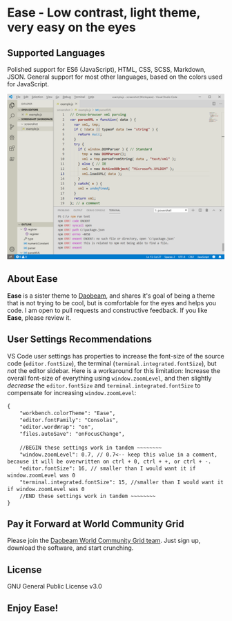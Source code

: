 # Ease - Low contrast, light theme, very easy on the eyes

## Supported Languages 
Polished support for ES6 (JavaScript), HTML, CSS, SCSS, Markdown, JSON. General support for most other languages, based on the colors used for JavaScript.

!["Full Editor Screenshot"][6]

## About **Ease**
**Ease** is a sister theme to [Daobeam][1], and shares it's goal of being a theme that is not trying to be cool, but is comfortable for the eyes and helps you code. I am open to pull requests and constructive feedback. If you like **Ease**, please review it.

## User Settings Recommendations
VS Code user settings has properties to increase the font-size of the source code (`editor.fontSize`), the terminal (`terminal.integrated.fontSize`), but *not* the editor sidebar. Here is a workaround for this limitation: Increase the overall font-size of everything using `window.zoomLevel`, and then slightly *decrease* the `editor.fontSize` and `terminal.integrated.fontSize` to compensate for increasing `window.zoomLevel`:

```
{
    "workbench.colorTheme": "Ease",
    "editor.fontFamily": "Consolas",
    "editor.wordWrap": "on",
    "files.autoSave": "onFocusChange",
    
    //BEGIN these settings work in tandem ~~~~~~~~
    "window.zoomLevel": 0.7, // 0.7<-- keep this value in a comment, because it will be overwritten on ctrl + 0, ctrl + +, or ctrl + -.
    "editor.fontSize": 16, // smaller than I would want it if window.zoomLevel was 0
    "terminal.integrated.fontSize": 15, //smaller than I would want it if window.zoomLevel was 0
    //END these settings work in tandem ~~~~~~~~    
}
```
## Pay it Forward at World Community Grid
Please join the [Daobeam World Community Grid team](https://join.worldcommunitygrid.org?teamId=RF7TGV6H72). Just sign up, download the software, and start crunching.

## License
GNU General Public License v3.0

## Enjoy **Ease**!

[1]:https://marketplace.visualstudio.com/items?itemName=mike-flanigan.Daobeam

[6]:https://raw.githubusercontent.com/76784/Ease/master/screenshots/full-editor.png

[7]:https://join.worldcommunitygrid.org?teamId=RF7TGV6H72
